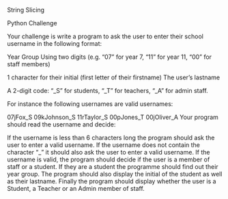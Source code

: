 String Slicing

Python Challenge

Your challenge is write a program to ask the user to enter their school username in the following format:

Year Group Using two digits (e.g. “07” for year 7, “11” for year 11, “00” for staff members)

1 character for their initial (first letter of their firstname)
The user’s lastname

A 2-digit code: “_S” for students, “_T” for teachers, “_A” for admin staff.


For instance the following usernames are valid usernames:

07jFox_S
09kJohnson_S
11rTaylor_S
00pJones_T
00jOliver_A
Your program should read the username and decide:

If the username is less than 6 characters long the program should ask the user to enter a valid username.
If the username does not contain the character “_” it should also ask the user to enter a valid username.
If the username is valid, the program should decide if the user is a member of staff or a student.
If they are a student the programme should find out their year group.
The program should also display the initial of the student as well as their lastname.
Finally the program should display whether the user is a Student, a Teacher or an Admin member of staff.
